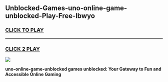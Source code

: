
## Unblocked-Games-uno-online-game-unblocked-Play-Free-lbwyo
<h3>
<a href="https://premium76.site?title=uno-online-game-unblocked&ref=21A">CLICK TO PLAY</a></h3>
<hr>

<h3>
<a href="https://premium76.site?title=uno-online-game-unblocked&ref=21A">CLICK 2 PLAY</a>
  
</h3>

<a href="https://premium76.site?title=uno-online-game-unblocked&ref=21A"><img src="https://clearcache.store/games.png"></a>


**uno-online-game-unblocked games unblocked: Your Gateway to Fun and Accessible Online Gaming**
